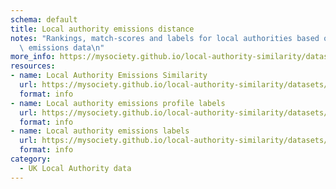 ```yaml
---
schema: default
title: Local authority emissions distance
notes: "Rankings, match-scores and labels for local authorities based on BEIS 2020\
  \ emissions data\n"
more_info: https://mysociety.github.io/local-authority-similarity/datasets/emissions_distance/latest
resources:
- name: Local Authority Emissions Similarity
  url: https://mysociety.github.io/local-authority-similarity/datasets/emissions_distance/latest
  format: info
- name: Local authority emissions profile labels
  url: https://mysociety.github.io/local-authority-similarity/datasets/emissions_distance/latest
  format: info
- name: Local authority emissions labels
  url: https://mysociety.github.io/local-authority-similarity/datasets/emissions_distance/latest
  format: info
category:
  - UK Local Authority data
---
```

